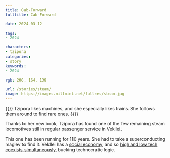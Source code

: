 ```yaml
---
title: Cab-Forward
fulltitle: Cab-Forward

date: 2024-03-12

tags:
- 2024

characters:
- tzipora
categories:
- story
keywords:
- 2024

rgb: 206, 164, 138

url: /stories/steam/
image: https://images.millmint.net/fullres/steam.jpg
---
```

{{<note caption>}}
Tzipora likes machines, and she especially likes trains. She follows them around to find rare ones.
{{</note>}}

Thanks to her new book, Tzipora has found one of the few remaining steam locomotives still in regular passenger service in Vekllei.

This one has been running for 110 years. She had to take a superconducting maglev to find it. Vekllei has a [social economy](/social-economy/), and so [high and low tech coexists simultaneously](/bulletin/technology/), bucking technocratic logic.
